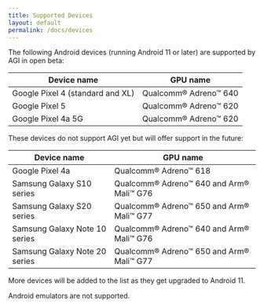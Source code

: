 ```yaml
---
title: Supported Devices
layout: default
permalink: /docs/devices
---
```


The following Android devices (running Android 11 or later) are supported by AGI in open beta:

Device name                         | GPU name
----------------------------------- | -------------------
Google Pixel 4 (standard and XL)    | Qualcomm® Adreno™ 640
Google Pixel 5                      | Qualcomm® Adreno™ 620
Google Pixel 4a 5G                  | Qualcomm® Adreno™ 620


These devices do not support AGI yet but will offer support in the future:

Device name                         | GPU name
----------------------------------- | -------------------
Google Pixel 4a                     | Qualcomm® Adreno™ 618
Samsung Galaxy S10 series           | Qualcomm® Adreno™ 640 and Arm® Mali™ G76
Samsung Galaxy S20 series           | Qualcomm® Adreno™ 650 and Arm® Mali™ G77
Samsung Galaxy Note 10 series       | Qualcomm® Adreno™ 640 and Arm® Mali™ G76
Samsung Galaxy Note 20 series       | Qualcomm® Adreno™ 650 and Arm® Mali™ G77

More devices will be added to the list as they get upgraded to Android 11.

Android emulators are not supported.